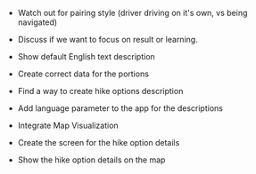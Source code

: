 - Watch out for pairing style (driver driving on it's own, vs being navigated)
- Discuss if we want to focus on result or learning.


- Show default English text description
- Create correct data for the portions
- Find a way to create hike options description
- Add language parameter to the app for the descriptions
- Integrate Map Visualization
- Create the screen for the hike option details
- Show the hike option details on the map